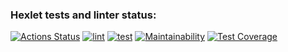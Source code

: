 ### Hexlet tests and linter status:
[![Actions Status](https://github.com/vasilievpg/python-project-lvl2/workflows/hexlet-check/badge.svg)](https://github.com/vasilievpg/python-project-lvl2/actions)
[![lint](https://github.com/vasilievpg/python-project-lvl2/actions/workflows/lint.yml/badge.svg)](https://github.com/vasilievpg/python-project-lvl2/actions/workflows/lint.yml)
[![test](https://github.com/vasilievpg/python-project-lvl2/actions/workflows/test.yml/badge.svg)](https://github.com/vasilievpg/python-project-lvl2/actions/workflows/test.yml)
[![Maintainability](https://api.codeclimate.com/v1/badges/77ec02ac613d9ddac889/maintainability)](https://codeclimate.com/github/vasilievpg/python-project-lvl2/maintainability)
[![Test Coverage](https://api.codeclimate.com/v1/badges/77ec02ac613d9ddac889/test_coverage)](https://codeclimate.com/github/vasilievpg/python-project-lvl2/test_coverage)
